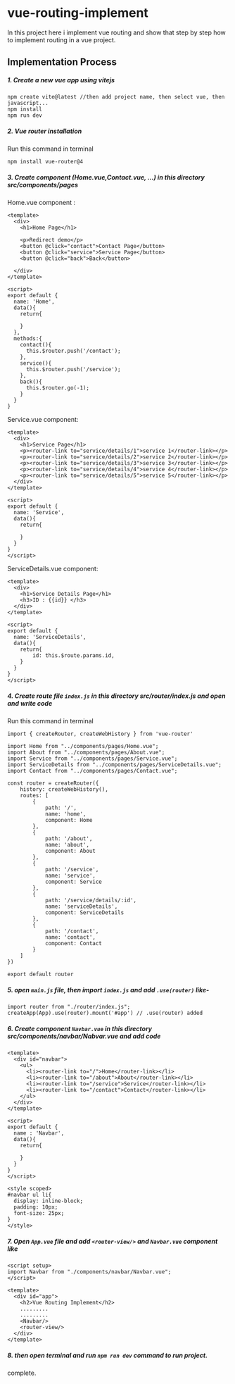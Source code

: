 # vue-routing-implement
 In this project here i implement vue routing and show that step by step how to implement routing in a vue project.

## Implementation Process

##### 1. Create a new vue app using vitejs
```
npm create vite@latest //then add project name, then select vue, then javascript...
npm install 
npm run dev
```

##### 2. Vue router installation
Run this command in terminal
```
npm install vue-router@4
```

##### 3. Create component (Home.vue,Contact.vue, ...)  in this directory src/components/pages
Home.vue component :
```
<template>
  <div>
    <h1>Home Page</h1>

    <p>Redirect demo</p>
    <button @click="contact">Contact Page</button>
    <button @click="service">Service Page</button>
    <button @click="back">Back</button>

  </div>
</template>

<script>
export default {
  name: 'Home',
  data(){
    return{

    }
  },
  methods:{
    contact(){
      this.$router.push('/contact');
    },
    service(){
      this.$router.push('/service');
    },
    back(){
      this.$router.go(-1);
    }
  }
}
```
Service.vue component:
```
<template>
  <div>
    <h1>Service Page</h1>
    <p><router-link to="service/details/1">service 1</router-link></p>
    <p><router-link to="service/details/2">service 2</router-link></p>
    <p><router-link to="service/details/3">service 3</router-link></p>
    <p><router-link to="service/details/4">service 4</router-link></p>
    <p><router-link to="service/details/5">service 5</router-link></p>
  </div>
</template>

<script>
export default {
  name: 'Service',
  data(){
    return{

    }
  }
}
</script>
```
ServiceDetails.vue component:
```
<template>
  <div>
    <h1>Service Details Page</h1>
    <h3>ID : {{id}} </h3>
  </div>
</template>

<script>
export default {
  name: 'ServiceDetails',
  data(){
    return{
        id: this.$route.params.id,
    }
  }
}
</script>
```

##### 4. Create route file ```index.js``` in this directory src/router/index.js and open and write code
Run this command in terminal
```
import { createRouter, createWebHistory } from 'vue-router'

import Home from "../components/pages/Home.vue";
import About from "../components/pages/About.vue";
import Service from "../components/pages/Service.vue";
import ServiceDetails from "../components/pages/ServiceDetails.vue";
import Contact from "../components/pages/Contact.vue";

const router = createRouter({
    history: createWebHistory(),
    routes: [
        {
            path: '/',
            name: 'home',
            component: Home
        },
        {
            path: '/about',
            name: 'about',
            component: About
        },
        {
            path: '/service',
            name: 'service',
            component: Service
        },
        {
            path: '/service/details/:id',
            name: 'serviceDetails',
            component: ServiceDetails
        },
        {
            path: '/contact',
            name: 'contact',
            component: Contact
        }
    ]
})

export default router
```

##### 5. open ```main.js``` file, then import ```index.js``` and add ```.use(router)``` like-
```
import router from "./router/index.js";
createApp(App).use(router).mount('#app') // .use(router) added
```

##### 6. Create component ```Navbar.vue```  in this directory src/components/navbar/Nabvar.vue and add code
```
<template>
  <div id="navbar">
    <ul>
      <li><router-link to="/">Home</router-link></li>
      <li><router-link to="/about">About</router-link></li>
      <li><router-link to="/service">Service</router-link></li>
      <li><router-link to="/contact">Contact</router-link></li>
    </ul>
  </div>
</template>

<script>
export default {
  name : 'Navbar',
  data(){
    return{

    }
  }
}
</script>

<style scoped>
#navbar ul li{
  display: inline-block;
  padding: 10px;
  font-size: 25px;
}
</style>
```

##### 7. Open ```App.vue``` file and add ```<router-view/>``` and ```Navbar.vue``` component like
```
<script setup>
import Navbar from "./components/navbar/Navbar.vue";
</script>

<template>
  <div id="app">
    <h2>Vue Routing Implement</h2>
    .........
    .........
    <Navbar/>
    <router-view/>
  </div>
</template>
```

##### 8. then open terminal and run ``` npm run dev ``` command to run project.

complete.